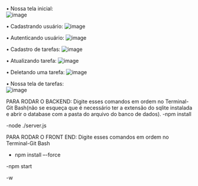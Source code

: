 •	Nossa tela inicial:  
![image](https://github.com/user-attachments/assets/388bcf72-0330-4bf9-96cc-fce51d7d242b)

•	Cadastrando usuário:
 ![image](https://github.com/user-attachments/assets/19fbccb6-b754-4e49-ae53-4d482c27efe3)

•	Autenticando usuário:
 ![image](https://github.com/user-attachments/assets/a117a336-a56e-42e2-b235-11ac9f0e2944)

•	Cadastro de tarefas: 
 ![image](https://github.com/user-attachments/assets/7de7bc55-9625-4a3f-bf6b-2865035c7bff)

•	Atualizando tarefa:
 ![image](https://github.com/user-attachments/assets/613d6f1d-1017-44bb-8b0a-8043d859175e)

•	Deletando uma tarefa:
 ![image](https://github.com/user-attachments/assets/70b3fc2c-35bb-41ed-9940-1e311bb43576)

•	Nossa tela de tarefas:  
![image](https://github.com/user-attachments/assets/b8f7ab10-f007-4ac2-91bc-1f5dc0100045)

PARA RODAR O BACKEND:
Digite esses comandos em ordem no Terminal-Git Bash(não se esqueça que é necessário ter a extensão do sqlite instalada e abrir o database com a pasta do arquivo do banco de dados).
-npm install 

-node ./server.js


PARA RODAR O FRONT END:
Digite esses comandos em ordem no Terminal-Git Bash

- npm install –-force
  
-npm start

-w

